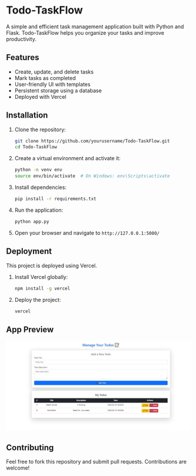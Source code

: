 # Todo-TaskFlow

A simple and efficient task management application built with Python and Flask. Todo-TaskFlow helps you organize your tasks and improve productivity.

## Features

- Create, update, and delete tasks
- Mark tasks as completed
- User-friendly UI with templates
- Persistent storage using a database
- Deployed with Vercel

## Installation

1. Clone the repository:
   ```bash
   git clone https://github.com/yourusername/Todo-TaskFlow.git
   cd Todo-TaskFlow
   ```
2. Create a virtual environment and activate it:
   ```bash
   python -m venv env
   source env/bin/activate  # On Windows: env\Scripts\activate
   ```
3. Install dependencies:
   ```bash
   pip install -r requirements.txt
   ```
4. Run the application:
   ```bash
   python app.py
   ```
5. Open your browser and navigate to `http://127.0.0.1:5000/`

## Deployment

This project is deployed using Vercel.

1. Install Vercel globally:
   ```bash
   npm install -g vercel
   ```
2. Deploy the project:
   ```bash
   vercel
   ```

## App Preview

![Home Page](home.JPG)




## Contributing

Feel free to fork this repository and submit pull requests. Contributions are welcome!

##

